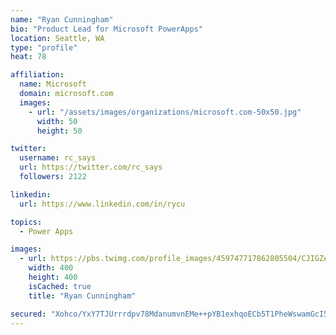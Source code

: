 ```yaml
---
name: "Ryan Cunningham"
bio: "Product Lead for Microsoft PowerApps"
location: Seattle, WA
type: "profile"
heat: 78

affiliation:
  name: Microsoft
  domain: microsoft.com
  images:
    - url: "/assets/images/organizations/microsoft.com-50x50.jpg"
      width: 50
      height: 50

twitter:
  username: rc_says
  url: https://twitter.com/rc_says
  followers: 2122

linkedin:
  url: https://www.linkedin.com/in/rycu

topics:
  - Power Apps

images:
  - url: https://pbs.twimg.com/profile_images/459747717862805504/CJIGZejd_400x400.png
    width: 400
    height: 400
    isCached: true
    title: "Ryan Cunningham"

secured: "Xohco/YxY7TJUrrrdpv78MdanumvnEMe++pYB1exhqoECb5T1PheWswamGcI5/BddNhCJbNoAEedbDT3xaMONHLBSmOhyczjgdRZOjYTgpBXarBWEmZsee5pTonw+u0WNCNzSAdo7vkg1n9XWCoRkQZoaXXKAuUOtxTwqeW/fDi5NDKruZ3HCLhDsPlqctuYZoK5kRMfVJmmPOvAMiuUDTCVs/Bp7/heCcvacZroqlODBW8WdX36Ju5aUEk8jeJZt+OfZrdzT20QS8Tngn7Whs3sbAf+vY55eXEbKcQjjbsyQsu8AwgZYKn1a9wOcXiLBSA7JIkW79qpAv/T6DPsCBrHa9Qm4miL56AVoZw3zMdEFmoSwjkh1YNZQlRe2fh/wJJPr0jPwdc3Awp9vakrXyWg04GuQUdvFEA4wbHBBiE=;9h5pqLvZMOhMx9ex8zYwHg=="
---
```


